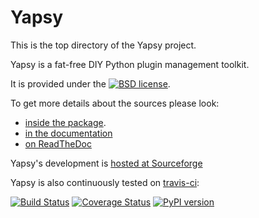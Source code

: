 Yapsy
=====

This is the top directory of the Yapsy project.

Yapsy is a fat-free DIY Python plugin management toolkit.

It is provided under the [![BSD license](http://img.shields.io/badge/license-BSD-green.png)](./package/LICENSE.txt).

To get more details about the sources please look: 
  * [inside the package](./package/README.txt).
  * [in the documentation](http://yapsy.sourceforge.net/)
  * [on ReadTheDoc](https://yapsy.readthedocs.org)


Yapsy's development is [hosted at Sourceforge](http://sourceforge.net/projects/yapsy/)

Yapsy is also continuously tested on [travis-ci](https://travis-ci.org): 

[![Build Status](https://travis-ci.org/tibonihoo/yapsy.png?branch=master)](https://travis-ci.org/tibonihoo/yapsy) 
[![Coverage Status](https://coveralls.io/repos/tibonihoo/yapsy/badge.png?branch=master)](https://coveralls.io/r/tibonihoo/yapsy?branch=master)
[![PyPI version](http://img.shields.io/pypi/v/Yapsy.png)](https://pypi.python.org/pypi/yapsy)

